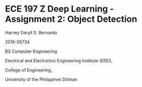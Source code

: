 # ECE 197 Z Deep Learning - Assignment 2: Object Detection

Harvey Daryll S. Bernardo

2018-05734

BS Computer Engineering

Electrical and Electronics Engineering Institute (EEEI),

College of Engineering,

University of the Philippines Diliman

